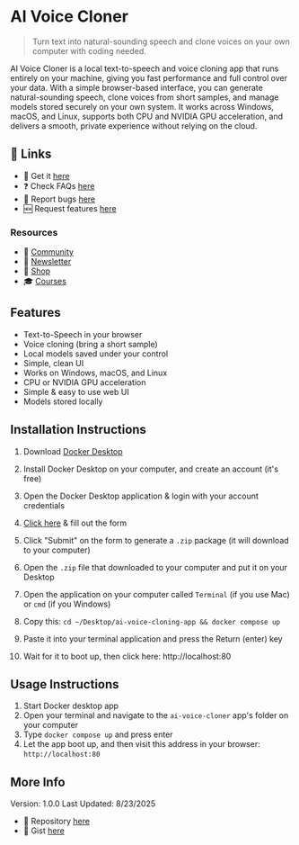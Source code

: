 # AI Voice Cloner

> Turn text into natural-sounding speech and clone voices on your own computer with coding needed.

AI Voice Cloner is a local text-to-speech and voice cloning app that runs entirely on your machine, giving you fast performance and full control over your data. With a simple browser-based interface, you can generate natural-sounding speech, clone voices from short samples, and manage models stored securely on your own system. It works across Windows, macOS, and Linux, supports both CPU and NVIDIA GPU acceleration, and delivers a smooth, private experience without relying on the cloud.

## 🔗 Links

- 🎁 Get it [here](https://serp.ly/ai-voice-cloner)
- ❓ Check FAQs [here](https://github.com/orgs/serpapps/discussions/categories/faq)
- 🐛 Report bugs [here](https://github.com/serpapps/ai-voice-cloner/issues)
- 🆕 Request features [here](https://github.com/serpapps/ai-voice-cloner/issues)

### Resources

- 💬 [Community](https://serp.ly/@serp/community)
- 💌 [Newsletter](https://serp.ly/@serp/email)
- 🛒 [Shop](https://serp.ly/@serp/store)
- 🎓 [Courses](https://serp.ly/@serp/courses)

## Features

- Text-to-Speech in your browser
- Voice cloning (bring a short sample)
- Local models saved under your control
- Simple, clean UI
- Works on Windows, macOS, and Linux
- CPU or NVIDIA GPU acceleration
- Simple & easy to use web UI
- Models stored locally

## Installation Instructions

1. Download [Docker Desktop](https://www.docker.com/products/docker-desktop/#:~:text=Download%20Docker%20Desktop)

2. Install Docker Desktop on your computer, and create an account (it's free)

3. Open the Docker Desktop application & login with your account credentials

4. [Click here](https://serpapps.github.io/ai-voice-cloner/) & fill out the form

5. Click "Submit" on the form to generate a `.zip` package (it will download to your computer)

6. Open the `.zip` file that downloaded to your computer and put it on your Desktop

7. Open the application on your computer called `Terminal` (if you use Mac) or `cmd` (if you Windows)

8. Copy this: `cd ~/Desktop/ai-voice-cloning-app && docker compose up`

9. Paste it into your terminal application and press the Return (enter) key

10. Wait for it to boot up, then click here: http://localhost:80

## Usage Instructions

1. Start Docker desktop app
2. Open your terminal and navigate to the `ai-voice-cloner` app's folder on your computer
3. Type `docker compose up` and press enter
4. Let the app boot up, and then visit this address in your browser: `http://localhost:80`

## More Info

Version: 1.0.0
Last Updated: 8/23/2025

- 📁 Repository [here](https://github.com/serpapps/ai-voice-cloner/)
- 📝 Gist [here](https://gist.github.com/devinschumacher/9081c7a9a727c9aadf2b35e40783d8d3)

